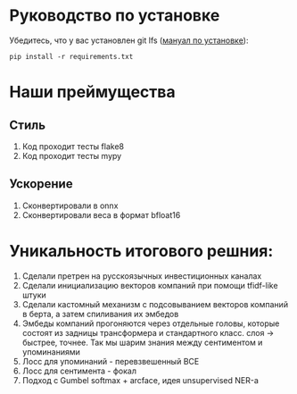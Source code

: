 # Руководство по установке

Убедитесь, что у вас установлен git lfs ([мануал по установке](https://docs.github.com/en/repositories/working-with-files/managing-large-files/installing-git-large-file-storage)):

```
pip install -r requirements.txt
```

# Наши преймущества
## Стиль
1. Код проходит тесты flake8
2. Код проходит тесты mypy
## Ускорение
1. Сконвертировали в onnx
2. Сконвертировали веса в формат bfloat16


# Уникальность итогового решния:
1. Сделали претрен на русскоязычных инвестиционных каналах 
2. Сделали инициализацию векторов компаний при помощи tfidf-like штуки
3. Сделали кастомный механизм с подсовыванием векторов компаний в берта, а затем спиливания их эмбедов
4. Эмбеды компаний прогоняются через отдельные головы, которые состоят из задницы трансформера и стандартного класс. слоя -> быстрее, точнее. Так мы шарим знания между сентиментом и упоминаниями 
5. Лосс для упоминаний - перевзвешенный BCE
6. Лосс для сентимента - фокал
7. Подход с Gumbel softmax + arcface, идея unsupervised NER-а
